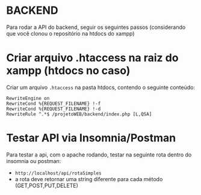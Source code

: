 # BACKEND

Para rodar a API do backend, seguir os seguintes passos (considerando que você clonou o repositório na htdocs do xampp)
# Criar arquivo .htaccess na raiz do xampp (htdocs no caso)
Criar um arquivo `.htaccess` na pasta htdocs, contendo o seguinte conteúdo:
```
RewriteEngine on
RewriteCond %{REQUEST_FILENAME} !-f
RewriteCond %{REQUEST_FILENAME} !-d
RewriteRule ^.*$ /projetoWEB/backend/index.php [L,QSA]
```

# Testar API via Insomnia/Postman
Para testar a api, com o apache rodando, testar na seguinte rota dentro do insomnia ou postman: 

* `http://localhost/api/rotaSimples`
* a rota deve retornar uma string diferente para cada método (GET,POST,PUT,DELETE)